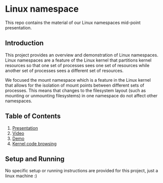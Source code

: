 # Linux namespace

This repo contains the material of our Linux namespaces mid-point presentation.

## Introduction

This project provides an overview and demonstration of Linux namespaces. Linux namespaces are a feature of the Linux kernel that partitions kernel resources so that one set of processes sees one set of resources while another set of processes sees a different set of resources.

We focused the mount namespace which is a feature in the Linux kernel that allows for the isolation of mount points between different sets of processes. This means that changes to the filesystem layout (such as mounting or unmounting filesystems) in one namespace do not affect other namespaces.

## Table of Contents

1. [Presentation](Presentation.pptx)
2. [Video](Linux_Namespaces.mp4)
3. [Demo](demo.md)
4. [Kernel code browsing](the_mount_namespace.md)

## Setup and Running

No specific setup or running instructions are provided for this project, just a linux machine :)
